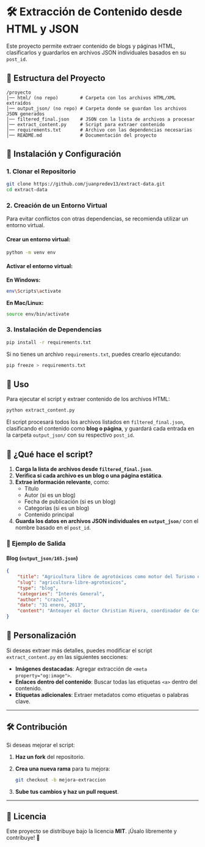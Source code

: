 # 🛠️ Extracción de Contenido desde HTML y JSON

Este proyecto permite extraer contenido de blogs y páginas HTML, clasificarlos y guardarlos en archivos JSON individuales basados en su `post_id`.

## 📂 Estructura del Proyecto

```
/proyecto
│── html/ (no repo)        # Carpeta con los archivos HTML/XML extraídos
│── output_json/ (no repo) # Carpeta donde se guardan los archivos JSON generados
│── filtered_final.json    # JSON con la lista de archivos a procesar
│── extract_content.py     # Script para extraer contenido
│── requirements.txt       # Archivo con las dependencias necesarias
│── README.md              # Documentación del proyecto
```

## 🚀 Instalación y Configuración

### 1. Clonar el Repositorio

```bash
git clone https://github.com/juanpredev13/extract-data.git
cd extract-data
```

### 2. Creación de un Entorno Virtual

Para evitar conflictos con otras dependencias, se recomienda utilizar un entorno virtual.

#### Crear un entorno virtual:

```bash
python -m venv env
```

#### Activar el entorno virtual:

**En Windows:**

```bash
env\Scripts\activate
```

**En Mac/Linux:**

```bash
source env/bin/activate
```

### 3. Instalación de Dependencias

```bash
pip install -r requirements.txt
```

Si no tienes un archivo `requirements.txt`, puedes crearlo ejecutando:

```bash
pip freeze > requirements.txt
```

## 📌 Uso

Para ejecutar el script y extraer contenido de los archivos HTML:

```bash
python extract_content.py
```

El script procesará todos los archivos listados en `filtered_final.json`, clasificando el contenido como **blog o página**, y guardará cada entrada en la carpeta `output_json/` con su respectivo `post_id`.

## 📝 ¿Qué hace el script?

1. **Carga la lista de archivos desde `filtered_final.json`**.
2. **Verifica si cada archivo es un blog o una página estática**.
3. **Extrae información relevante**, como:
   - Título
   - Autor (si es un blog)
   - Fecha de publicación (si es un blog)
   - Categorías (si es un blog)
   - Contenido principal
4. **Guarda los datos en archivos JSON individuales en `output_json/`** con el nombre basado en el `post_id`.

### 📂 Ejemplo de Salida

#### Blog (`output_json/165.json`)

```json
{
    "title": "Agricultura libre de agrotóxicos como motor del Turismo de Salud y Bienestar",
    "slug": "agricultura-libre-agrotoxicos",
    "type": "blog",
    "categories": "Interés General",
    "author": "crazul",
    "date": "31 enero, 2013",
    "content": "Anteayer el doctor Christian Rivera, coordinador de Costa Rica Azul..."
}
```

## 📌 Personalización

Si deseas extraer más detalles, puedes modificar el script `extract_content.py` en las siguientes secciones:

- **Imágenes destacadas**: Agregar extracción de `<meta property="og:image">`.
- **Enlaces dentro del contenido**: Buscar todas las etiquetas `<a>` dentro del contenido.
- **Etiquetas adicionales**: Extraer metadatos como etiquetas o palabras clave.

---

## 🛠️ Contribución

Si deseas mejorar el script:

1. **Haz un fork** del repositorio.
2. **Crea una nueva rama** para tu mejora:
   
   ```bash
   git checkout -b mejora-extraccion
   ```
   
3. **Sube tus cambios y haz un pull request**.

---

## 📄 Licencia

Este proyecto se distribuye bajo la licencia **MIT**. ¡Úsalo libremente y contribuye! 🚀


